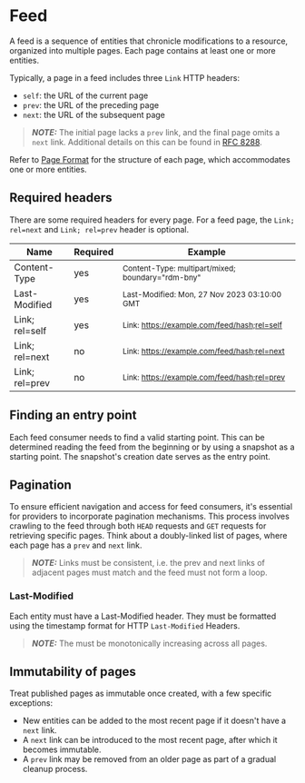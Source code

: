 # Feed
A feed is a sequence of entities that chronicle modifications to a resource, organized into multiple pages. 
Each page contains at least one or more entities.

Typically, a page in a feed includes three `Link` HTTP headers:
- `self`: the URL of the current page
- `prev`: the URL of the preceding page
- `next`: the URL of the subsequent page
> **_NOTE:_** The initial page lacks a `prev` link, and the final page omits a `next` link. 
Additional details on this can be found in [RFC 8288](https://httpwg.org/specs/rfc8288.html#header).

Refer to [Page Format](./page_format.md) for the structure of each page, which accommodates one or more entities.

## Required headers
There are some required headers for every page.
For a feed page, the `Link; rel=next` and `Link; rel=prev` header is optional.

| Name           | Required | Example                                                      |
|----------------|----------|--------------------------------------------------------------|
| Content-Type   | yes      | <sup>Content-Type: multipart/mixed; boundary="rdm-bny"</sup> |
| Last-Modified  | yes      | <sup>Last-Modified: Mon, 27 Nov 2023 03:10:00 GMT</sup>      |
| Link; rel=self | yes      | <sup>Link: https://example.com/feed/hash;rel=self</sup>      |
| Link; rel=next | no       | <sup>Link: https://example.com/feed/hash;rel=next</sup>      |
| Link; rel=prev | no       | <sup>Link: https://example.com/feed/hash;rel=prev</sup>      |

## Finding an entry point
Each feed consumer needs to find a valid starting point.
This can be determined reading the feed from the beginning or by using a snapshot as a starting point. 
The snapshot's creation date serves as the entry point. 

## Pagination
To ensure efficient navigation and access for feed consumers, it's essential for providers to incorporate pagination mechanisms.
This process involves crawling to the feed through both `HEAD` requests and `GET` requests for retrieving specific pages. 
Think about a doubly-linked list of pages, where each page has a `prev` and `next` link.

> **_NOTE:_** Links must be consistent, i.e. the prev and next links of adjacent pages must match and the feed must not form a loop.

### Last-Modified
Each entity must have a Last-Modified header. They must be formatted using the timestamp format for HTTP `Last-Modified` Headers.

> **_NOTE:_** The must be monotonically increasing across all pages.

## Immutability of pages
Treat published pages as immutable once created, with a few specific exceptions:
- New entities can be added to the most recent page if it doesn't have a `next` link.
- A `next` link can be introduced to the most recent page, after which it becomes immutable.
- A `prev` link may be removed from an older page as part of a gradual cleanup process.
